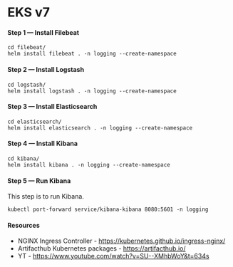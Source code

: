 # EKS v7

#### Step 1 — Install Filebeat

```shell
cd filebeat/
helm install filebeat . -n logging --create-namespace
```

#### Step 2 — Install Logstash

```shell
cd logstash/
helm install logstash . -n logging --create-namespace
```

#### Step 3 — Install Elasticsearch

```shell
cd elasticsearch/
helm install elasticsearch . -n logging --create-namespace
```

#### Step 4 — Install Kibana

```shell
cd kibana/
helm install kibana . -n logging --create-namespace
```

#### Step 5 — Run Kibana

This step is to run Kibana.

```shell
kubectl port-forward service/kibana-kibana 8080:5601 -n logging
```

#### Resources

- NGINX Ingress Controller - https://kubernetes.github.io/ingress-nginx/
- Artifacthub Kubernetes packages - https://artifacthub.io/
- YT - https://www.youtube.com/watch?v=SU--XMhbWoY&t=634s